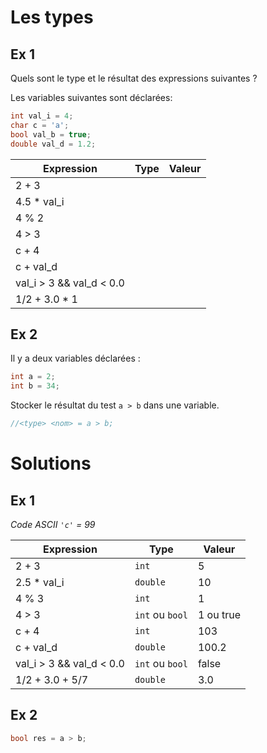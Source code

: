 # Les types

## Ex 1
Quels sont le type et le résultat des expressions suivantes ?

Les variables suivantes sont déclarées:

```c
int val_i = 4;
char c = 'a';
bool val_b = true;
double val_d = 1.2;
```

Expression | Type | Valeur
---|---|---
2 + 3 |
4.5 * val_i |
4 % 2 |
4 > 3 |
c + 4 |
c + val_d |
val_i > 3 && val_d < 0.0 |
1/2 + 3.0 * 1 |

## Ex 2
Il y a deux variables déclarées :
```c
int a = 2;
int b = 34;
```

Stocker le résultat du test `a > b` dans une variable.

```c
//<type> <nom> = a > b;
```

# Solutions
## Ex 1

*Code ASCII `'c'` = 99*

Expression | Type | Valeur
---|---|---
2 + 3 | `int` | 5
2.5 * val_i | `double` | 10
4 % 3 | `int` | 1
4 > 3 | `int` ou `bool` | 1 ou true
c + 4 | `int` | 103
c + val_d | `double` | 100.2
val_i > 3 && val_d < 0.0 | `int` ou `bool` | false
1/2 + 3.0 + 5/7 | `double` | 3.0

## Ex 2
```c
bool res = a > b;
```
